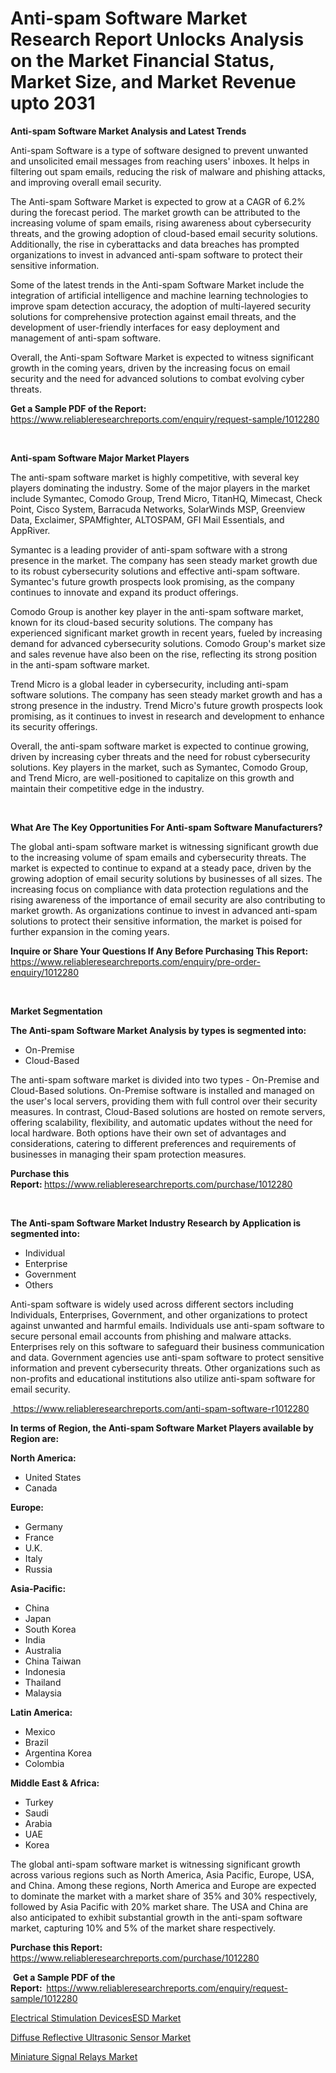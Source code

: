 <p><h1>Anti-spam Software Market Research Report Unlocks Analysis on the Market Financial Status, Market Size, and Market Revenue upto 2031</h1></p><p><strong>Anti-spam Software Market Analysis and Latest Trends</strong></p>
<p><p>Anti-spam Software is a type of software designed to prevent unwanted and unsolicited email messages from reaching users' inboxes. It helps in filtering out spam emails, reducing the risk of malware and phishing attacks, and improving overall email security.</p><p>The Anti-spam Software Market is expected to grow at a CAGR of 6.2% during the forecast period. The market growth can be attributed to the increasing volume of spam emails, rising awareness about cybersecurity threats, and the growing adoption of cloud-based email security solutions. Additionally, the rise in cyberattacks and data breaches has prompted organizations to invest in advanced anti-spam software to protect their sensitive information.</p><p>Some of the latest trends in the Anti-spam Software Market include the integration of artificial intelligence and machine learning technologies to improve spam detection accuracy, the adoption of multi-layered security solutions for comprehensive protection against email threats, and the development of user-friendly interfaces for easy deployment and management of anti-spam software.</p><p>Overall, the Anti-spam Software Market is expected to witness significant growth in the coming years, driven by the increasing focus on email security and the need for advanced solutions to combat evolving cyber threats.</p></p>
<p><strong>Get a Sample PDF of the Report:&nbsp;</strong> <a href="https://www.reliableresearchreports.com/enquiry/request-sample/1012280">https://www.reliableresearchreports.com/enquiry/request-sample/1012280</a></p>
<p>&nbsp;</p>
<p><strong>Anti-spam Software Major Market Players</strong></p>
<p><p>The anti-spam software market is highly competitive, with several key players dominating the industry. Some of the major players in the market include Symantec, Comodo Group, Trend Micro, TitanHQ, Mimecast, Check Point, Cisco System, Barracuda Networks, SolarWinds MSP, Greenview Data, Exclaimer, SPAMfighter, ALTOSPAM, GFI Mail Essentials, and AppRiver.</p><p>Symantec is a leading provider of anti-spam software with a strong presence in the market. The company has seen steady market growth due to its robust cybersecurity solutions and effective anti-spam software. Symantec's future growth prospects look promising, as the company continues to innovate and expand its product offerings.</p><p>Comodo Group is another key player in the anti-spam software market, known for its cloud-based security solutions. The company has experienced significant market growth in recent years, fueled by increasing demand for advanced cybersecurity solutions. Comodo Group's market size and sales revenue have also been on the rise, reflecting its strong position in the anti-spam software market.</p><p>Trend Micro is a global leader in cybersecurity, including anti-spam software solutions. The company has seen steady market growth and has a strong presence in the industry. Trend Micro's future growth prospects look promising, as it continues to invest in research and development to enhance its security offerings.</p><p>Overall, the anti-spam software market is expected to continue growing, driven by increasing cyber threats and the need for robust cybersecurity solutions. Key players in the market, such as Symantec, Comodo Group, and Trend Micro, are well-positioned to capitalize on this growth and maintain their competitive edge in the industry.</p></p>
<p>&nbsp;</p>
<p><strong>What Are The Key Opportunities For Anti-spam Software Manufacturers?</strong></p>
<p><p>The global anti-spam software market is witnessing significant growth due to the increasing volume of spam emails and cybersecurity threats. The market is expected to continue to expand at a steady pace, driven by the growing adoption of email security solutions by businesses of all sizes. The increasing focus on compliance with data protection regulations and the rising awareness of the importance of email security are also contributing to market growth. As organizations continue to invest in advanced anti-spam solutions to protect their sensitive information, the market is poised for further expansion in the coming years.</p></p>
<p><strong>Inquire or Share Your Questions If Any Before Purchasing This Report:</strong> <a href="https://www.reliableresearchreports.com/enquiry/pre-order-enquiry/1012280">https://www.reliableresearchreports.com/enquiry/pre-order-enquiry/1012280</a></p>
<p>&nbsp;</p>
<p><strong>Market Segmentation</strong></p>
<p><strong>The Anti-spam Software Market Analysis by types is segmented into:</strong></p>
<p><ul><li>On-Premise</li><li>Cloud-Based</li></ul></p>
<p><p>The anti-spam software market is divided into two types - On-Premise and Cloud-Based solutions. On-Premise software is installed and managed on the user's local servers, providing them with full control over their security measures. In contrast, Cloud-Based solutions are hosted on remote servers, offering scalability, flexibility, and automatic updates without the need for local hardware. Both options have their own set of advantages and considerations, catering to different preferences and requirements of businesses in managing their spam protection measures.</p></p>
<p><strong>Purchase this Report:&nbsp;</strong><a href="https://www.reliableresearchreports.com/purchase/1012280">https://www.reliableresearchreports.com/purchase/1012280</a></p>
<p>&nbsp;</p>
<p><strong>The Anti-spam Software Market Industry Research by Application is segmented into:</strong></p>
<p><ul><li>Individual</li><li>Enterprise</li><li>Government</li><li>Others</li></ul></p>
<p><p>Anti-spam software is widely used across different sectors including Individuals, Enterprises, Government, and other organizations to protect against unwanted and harmful emails. Individuals use anti-spam software to secure personal email accounts from phishing and malware attacks. Enterprises rely on this software to safeguard their business communication and data. Government agencies use anti-spam software to protect sensitive information and prevent cybersecurity threats. Other organizations such as non-profits and educational institutions also utilize anti-spam software for email security.</p></p>
<p><a href="https://www.reliableresearchreports.com/anti-spam-software-r1012280">&nbsp;https://www.reliableresearchreports.com/anti-spam-software-r1012280</a></p>
<p><strong>In terms of Region, the Anti-spam Software Market Players available by Region are:</strong></p>
<p>
    <p> <strong> North America: </strong>
        <ul>
            <li>United States</li>
            <li>Canada</li>
        </ul>
        </p> 
    <p> <strong> Europe: </strong>
        <ul>
            <li>Germany</li>
            <li>France</li>
            <li>U.K.</li>
            <li>Italy</li>
            <li>Russia</li>
        </ul>
        </p> 
    <p> <strong> Asia-Pacific: </strong>
        <ul>
            <li>China</li>
            <li>Japan</li>
            <li>South Korea</li>
            <li>India</li>
            <li>Australia</li>
            <li>China Taiwan</li>
            <li>Indonesia</li>
            <li>Thailand</li>
            <li>Malaysia</li>
        </ul>
        </p> 
    <p> <strong> Latin America: </strong>
        <ul>
            <li>Mexico</li>
            <li>Brazil</li>
            <li>Argentina Korea</li>
            <li>Colombia</li>
        </ul>
        </p> 
    <p> <strong> Middle East & Africa: </strong>
        <ul>
            <li>Turkey</li>
            <li>Saudi</li>
            <li>Arabia</li>
            <li>UAE</li>
            <li>Korea</li>
        </ul>
    </p>
    </p>
<p><p>The global anti-spam software market is witnessing significant growth across various regions such as North America, Asia Pacific, Europe, USA, and China. Among these regions, North America and Europe are expected to dominate the market with a market share of 35% and 30% respectively, followed by Asia Pacific with 20% market share. The USA and China are also anticipated to exhibit substantial growth in the anti-spam software market, capturing 10% and 5% of the market share respectively.</p></p>
<p><strong>Purchase this Report: </strong><a href="https://www.reliableresearchreports.com/purchase/1012280">https://www.reliableresearchreports.com/purchase/1012280</a></p>
<p>&nbsp;<strong>Get a Sample PDF of the Report:&nbsp;&nbsp;</strong><a href="https://www.reliableresearchreports.com/enquiry/request-sample/1012280">https://www.reliableresearchreports.com/enquiry/request-sample/1012280</a></p>
<p><strong></strong></p>
<p><p><a href="https://www.linkedin.com/pulse/electrical-stimulation-devicesesd-market-size-furnishes-valuable-fke7e">Electrical Stimulation DevicesESD Market</a></p><p><a href="https://www.linkedin.com/pulse/decoding-diffuse-reflective-ultrasonic-sensor-market-deep-y9nwf">Diffuse Reflective Ultrasonic Sensor Market</a></p><p><a href="https://www.linkedin.com/pulse/miniature-signal-relays-market-centers-aspects-growth-share-tradf">Miniature Signal Relays Market</a></p></p>
